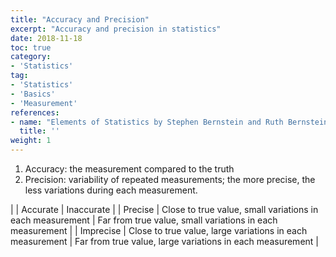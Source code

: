 ```yaml
---
title: "Accuracy and Precision"
excerpt: "Accuracy and precision in statistics"
date: 2018-11-18
toc: true
category:
- 'Statistics'
tag:
- 'Statistics'
- 'Basics'
- 'Measurement'
references:
- name: "Elements of Statistics by Stephen Bernstein and Ruth Bernstein"
  title: ''
weight: 1
---
```



1. Accuracy: the measurement compared to the truth
2. Precision: variability of repeated measurements; the more precise, the less variations during each measurement.

| | Accurate | Inaccurate |
| Precise |  Close to true value, small variations in each measurement | Far from true value, small variations in each measurement  |
| Imprecise |  Close to true value, large variations in each measurement  |  Far from true value, large variations in each measurement  |